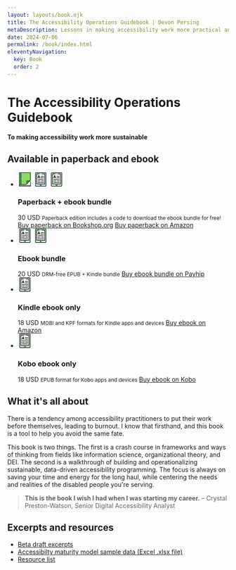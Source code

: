 ```yaml
---
layout: layouts/book.njk
title: The Accessibility Operations Guidebook | Devon Persing
metaDescription: Lessons in making accessibility work more practical and sustainable for you and your organization.
date: 2024-07-06
permalink: /book/index.html
eleventyNavigation:
  key: Book
  order: 2
---
```


# The Accessibility Operations Guidebook

**To making accessibility work more sustainable**

## Available in paperback and ebook

<ul class="bundles products">
  <li>
    <div class="icons">
      <img alt="" src="/static/img/paperback.png">
      <img alt="" src="/static/img/ebook.png">
      <img alt="" src="/static/img/ebook_green.png">
    </div>
    <div class="deets">
      <h3 class="format">Paperback + ebook bundle</h3>
      <span class="cost">30 USD</span>
      <small>Paperback edition includes a code to download the ebook bundle for free!</small>
      <a href="https://bookshop.org/p/books/the-accessibility-operations-guidebook-to-making-accessibility-work-more-sustainable-devon-persing/34edd478ed0247d6?ean=9798307802304&next=t">Buy paperback on Bookshop.org</a>
      <a href="https://www.amazon.com/Accessibility-Operations-Guidebook-accessibility-sustainable/dp/B0DVZFRG4L">Buy paperback on Amazon</a>
    </div>
  </li>
  <li>
    <div class="icons">
      <img alt="" src="/static/img/ebook.png">
      <img alt="" src="/static/img/ebook_green.png">
    </div>
    <div class="deets">
      <h3 class="format">Ebook bundle</h3>
      <span class="cost">20 USD</span>
      <small>DRM-free EPUB + Kindle bundle</small>
      <a href="https://payhip.com/b/OSyLt">Buy ebook bundle on Payhip</a>
    </div>
  </li>
  <li>
    <div>
      <img alt="" src="/static/img/ebook.png">
    </div>
    <div class="deets">
      <h3 class="format">Kindle ebook only</h3>
      <span class="cost">18 USD</span>
      <small>MOBI and KPF formats for Kindle apps and devices</small>
      <a href="https://www.amazon.com/Accessibility-Operations-Guidebook-accessibility-sustainable-ebook/dp/B0DK7SWKTB">Buy ebook on Amazon</a>
    </div>
  </li>
  <li>
    <div>
      <img alt="" src="/static/img/ebook_green.png">
    </div>
    <div class="deets">
      <h3 class="format">Kobo ebook only</h3>
      <span class="cost">18 USD</span>
      <small>EPUB format for Kobo apps and devices</small>
      <a class="format" href="https://www.kobo.com/us/en/ebook/the-accessibility-operations-guidebook">Buy ebook on Kobo</a>
    </div>
  </li>
</ul>

## What it's all about

There is a tendency among accessibility practitioners to put their work before themselves, leading to burnout. I know that firsthand, and this book is a tool to help you avoid the same fate.

This book is two things. The first is a crash course in frameworks and ways of thinking from fields like information science, organizational theory, and DEI. The second is a walkthrough of building and operationalizing sustainable, data-driven accessibility programming. The focus is always on saving your time and energy for the long haul, while centering the needs and realities of the disabled people you're serving.

>**This is the book I wish I had when I was starting my career.**
>– Crystal Preston-Watson, Senior Digital Accessibility Analyst

## Excerpts and resources

- [Beta draft excerpts](/posts/book-excerpts/)
- [Accessibilty maturity model sample data (Excel .xlsx file)](https://docs.google.com/spreadsheets/d/1Zqzx7Yu7Ij6TfdSsI3uZatkEUuT_7QYP/edit?usp=sharing&ouid=102987727517266691847&rtpof=true&sd=true)
- [Resource list](/posts/book-resources/)